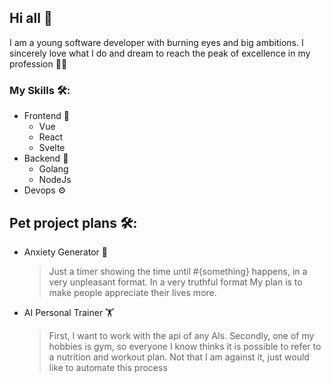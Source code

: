 ## Hi all 👋

I am a young software developer with burning eyes and big ambitions. I sincerely love what I do and dream to reach the peak of excellence in my profession 👨‍💻

### My Skills 🛠:
- Frontend 📕
	- Vue
	- React
	- Svelte
- Backend 📖
	- Golang
	- NodeJs
- Devops ⚙️

## Pet project plans 🛠:
- Anxiety Generator 🫠
	> Just a timer showing the time until #{something} happens, in a very unpleasant format. In a very truthful format
	> My plan is to make people appreciate their lives more.
-  AI Personal Trainer 🏋️
	> First, I want to work with the api of any AIs. 
	> Secondly, one of my hobbies is gym, so everyone I know thinks it is possible to refer to a nutrition and workout plan. Not that I am against it, just would like to automate this process
